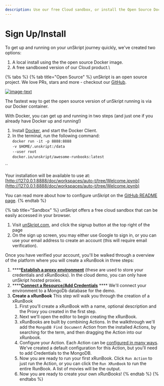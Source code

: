 ```yaml
---
description: Use our free Cloud sandbox, or install the Open Source Docker Image
---
```


# Sign Up/Install

To get up and running on your unSkript journey quickly, we've created two options:

1. A local install using the  the open source Docker image.
2. A free sandboxed version of our Cloud product.\


{% tabs %}
{% tab title="Open Source" %}
unSkript is an open source project. We love PRs, stars and more - checkout our [GitHub](https://github.com/unskript/Awesome-CloudOps-Automation). &#x20;

[![image-text](https://img.shields.io/github/stars/unskript/Awesome-CloudOps-Automation?style=social)](https://github.com/unskript/Awesome-CloudOps-Automation)

The fastest way to get the open source version of unSkript running is via our Docker container.

With Docker, you can get up and running in two steps (and just one if you already have Docker up and running!)

1. Install [Docker](https://docs.docker.com/engine/install/), and start the Docker Client.
2. In the terminal, run the following command:\
   `docker run -it -p 8888:8888`\
   `-v $HOME/.unskript:/data`\
   `--user root`\
   `docker.io/unskript/awesome-runbooks:latest`

``

Your installation will be available to use at: [http://127.0.0.1:8888/doc/workspaces/auto-t/tree/Welcome.ipynb](http://127.0.0.1:8888/doc/workspaces/auto-t/tree/Welcome.ipynb)



You can read more about how to configure unSkript on the [GitHub README page](https://github.com/unskript/Awesome-CloudOps-Automation/blob/master/README.md).
{% endtab %}

{% tab title="Sandbox" %}
unSkript offers a free cloud sandbox that can be easily accessed in your browser. &#x20;

1. Visit [unSkript.com](https://unskript.com), and click the signup button at the top right of the page
2. On the sign up  screen, you may either use Google to sign in, or you can use your email address to create an account (this will require email verification).



Once you have verified your account, you'll be walked through a overview of the platform where you will create a xRunBook in three steps:

1. ****[**Establish a proxy environment**](create-a-proxy.md) (these are used to store your credentials and xRunBooks). In the cloud demo, you can only have unSkript hosted proxies.
2. ****[**Connect a Resource/Add Credentials**](add-credentials-to-connect-your-resources.md) **** We'll connect your environment to a MongoDb database for the demo. &#x20;
3. **Create a xRunBook** This step will walk you through the creation of a xRunBook
   1. First you'll create a xRunBook with a name, optional description and the Proxy you created in the first step.
   2. Next we'll open the editor to begin creating the xRunBook.
   3. xRunBooks are built by combining Actions. In the walkthrough we'll add the `MongoDB Find Document` Action from the installed Actions, by searching for the term, and then dragging the Action into our xRunbook.
   4. Configure your Action.  Each Action can be [configured in many ways](../actions/action-configuration/). We've created a default configuration for this Action, but you'll need to add Credentials to the MongoDB.
   5. Now you are ready to run your first xRunBook.  Click `Run Action` to just run the Action, or you can click the `Run XRunBook` to run the entire RunBook.  A list of movies will be the output.
   6. Now you are ready to create your own xRunBooks!
{% endtab %}
{% endtabs %}







